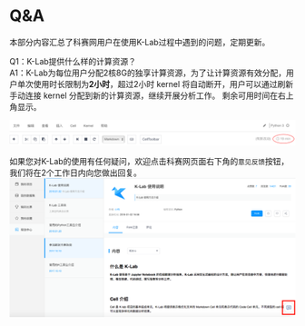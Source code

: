 # Q&A
本部分内容汇总了科赛网用户在使用K-Lab过程中遇到的问题，定期更新。

Q1：K-Lab提供什么样的计算资源？        
A1：K-Lab为每位用户分配2核8G的独享计算资源，为了让计算资源有效分配，用户单次使用时长限制为**2小时**，超过2小时 kernel 将自动断开，用户可以通过刷新手动连接 kernel 分配到新的计算资源，继续开展分析工作。
剩余可用时间在右上角显示。

![image description](image/kernel-time.jpg)

如果您对K-Lab的使用有任何疑问，欢迎点击科赛网页面右下角的`意见反馈`按钮，我们将在2个工作日内向您做出回复。
![image description](image/message.png)